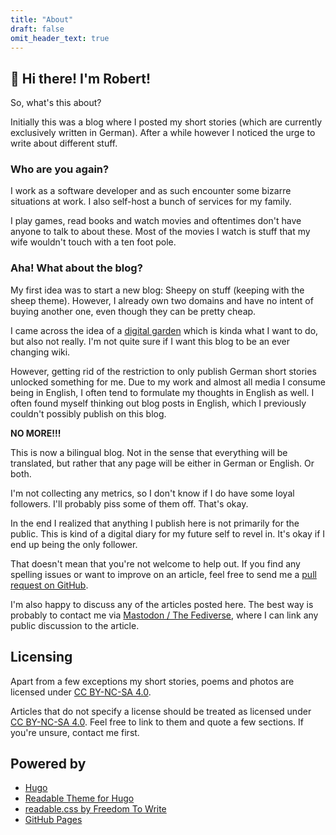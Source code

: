 ```yaml
---
title: "About"
draft: false
omit_header_text: true
---
```


## 👋 Hi there! I'm Robert!

So, what's this about?

Initially this was a blog where I posted my short stories (which are currently exclusively written in German). After a while however I noticed the urge to write about different stuff.

### Who are you again?

I work as a software developer and as such encounter some bizarre situations at work. I also self-host a bunch of services for my family.

I play games, read books and watch movies and oftentimes don't have anyone to talk to about these. Most of the movies I watch is stuff that my wife wouldn't touch with a ten foot pole.

### Aha! What about the blog?

My first idea was to start a new blog: Sheepy on stuff (keeping with the sheep theme). However, I already own two domains and have no intent of buying another one, even though they can be pretty cheap.

I came across the idea of a [digital garden](https://maggieappleton.com/garden-history) which is kinda what I want to do, but also not really. I'm not quite sure if I want this blog to be an ever changing wiki.

However, getting rid of the restriction to only publish German short stories unlocked something for me. Due to my work and almost all media I consume being in English, I often tend to formulate my thoughts in English as well. I often found myself thinking out blog posts in English, which I previously couldn't possibly publish on this blog.

**NO MORE!!!**

This is now a bilingual blog. Not in the sense that everything will be translated, but rather that any page will be either in German or English. Or both.

I'm not collecting any metrics, so I don't know if I do have some loyal followers. I'll probably piss some of them off. That's okay.

In the end I realized that anything I publish here is not primarily for the public. This is kind of a digital diary for my future self to revel in. It's okay if I end up being the only follower.

That doesn't mean that you're not welcome to help out. If you find any spelling issues or want to improve on an article, feel free to send me a [pull request on GitHub](https://github.com/rluetzner/schafe-sind-bessere-rasenmaeher).

I'm also happy to discuss any of the articles posted here. The best way is probably to contact me via [Mastodon / The Fediverse](https://rollenspiel.social/@mforester), where I can link any public discussion to the article.

## Licensing

Apart from a few exceptions my short stories, poems and photos are licensed under [CC BY-NC-SA 4.0](https://creativecommons.org/licenses/by-nc-sa/4.0/legalcode.de).

Articles that do not specify a license should be treated as licensed under [CC BY-NC-SA 4.0](https://creativecommons.org/licenses/by-nc-sa/4.0/legalcode.de). Feel free to link to them and quote a few sections. If you're unsure, contact me first.

## Powered by

- [Hugo](https://gohugo.io)
- [Readable Theme for Hugo](https://github.com/cjtheham/hugo-theme-readable)
- [readable.css by Freedom To Write](https://readable-css.freedomtowrite.org/)
- [GitHub Pages](https://github.com)
